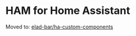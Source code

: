 <h1>HAM for Home Assistant</h1>
Moved to: <a href="https://github.com/elad-bar/ha-custom-components/">elad-bar/ha-custom-components</a>
